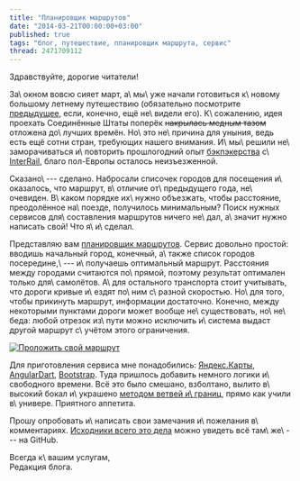 ```yaml
---
title: "Планировщик маршрутов"
date: "2014-03-21T00:00:00+03:00"
published: true
tags: "блог, путешествие, планировщик маршрута, сервис"
thread: 2471709112
---
```


Здравствуйте, дорогие читатели!

За\ окном вовсю сияет март, а\ мы\ уже начали готовиться к\ новому большому летнему путешествию (обязательно посмотрите
[предыдущее][eurotrip-2013], если, конечно, ещё не\ видели его). К\ сожалению, идея проехать Соединённые Штаты поперёк
~~накрылась медным тазом~~ отложена до\ лучших времён. Но\ это не\ причина для уныния, ведь есть ещё сотни стран,
требующих нашего внимания. И\ мы\ решили не\ заморачиваться и\ повторить прошлогодний опыт [бэкпэкерства][backpacking]
с\ [InterRail], благо пол-Европы осталось неизъезженной.

Сказано\ --- сделано. Набросали списочек городов для посещения и\ оказалось, что маршрут, в\ отличие от\ предыдущего
года, не\ очевиден. В\ каком порядке их\ нужно объезжать, чтобы расстояние, преодолённое на\ поезде, получилось
минимальным? Поиск нужных сервисов для\ составления маршрутов ничего не\ дал, а\ значит нужно написать свой! Что
я\ и\ сделал.

Представляю вам [планировщик маршрутов][route-planner]. Сервис довольно простой: вводишь начальный город, конечный,
а\ также список городов посередине,\ --- и\ получаешь оптимальный маршрут. Расстояния между городами считаются
по\ прямой, поэтому результат оптимален только для\ самолётов. А\ для остального транспорта стоит учитывать, что дороги
кривые и\ ездят по\ ним с\ разной скоростью. Но\ для того, чтобы прикинуть маршрут, информации достаточно. Конечно,
между некоторыми пунктами дороги может вообще не\ существовать, но\ не\ беда: любой отрезок из\ пути можно исключить
и\ система выдаст другой маршрут с\ учётом этого ограничения.

[![Проложить свой маршрут](/images/screenshots/route-planner.png "Проложить свой маршрут")](/route-planner/)

Для приготовления сервиса мне понадобились: [Яндекс.Карты][maps], [AngularDart], [Bootstrap]. Туда пришлось добавить
немного логики и\ свободного времени. Всё это было смешано, взболтано, вылито в\ высокий бокал и\ украшено [методом
ветвей и\ границ][branch-and-bounds], прямо как учили в\ универе. Приятного аппетита.

Прошу опробовать и\ написать свои замечания и\ пожелания в\ комментариях. [Исходники всего это дела][sources] можно
увидеть всё там\ же\ --- на GitHub.

Всегда к\ вашим услугам,<br>Редакция блога.

[AngularDart]: https://angulardart.org/
[backpacking]: http://ru.wikipedia.org/wiki/%D0%91%D1%8D%D0%BA%D0%BF%D1%8D%D0%BA%D0%B8%D0%BD%D0%B3
[Bootstrap]: http://getbootstrap.com/
[branch-and-bounds]: http://ru.wikipedia.org/wiki/%D0%9C%D0%B5%D1%82%D0%BE%D0%B4_%D0%B2%D0%B5%D1%82%D0%B2%D0%B5%D0%B9_%D0%B8_%D0%B3%D1%80%D0%B0%D0%BD%D0%B8%D1%86
[eurotrip-2013]: /post/eurotrip-2013/
[InterRail]: http://www.interrail.eu/
[maps]: http://api.yandex.ru/maps/
[route-planner]: /route-planner/
[sources]: https://github.com/dikmax/dikmax.name/blob/master/dart/lib/route-planner.dart
